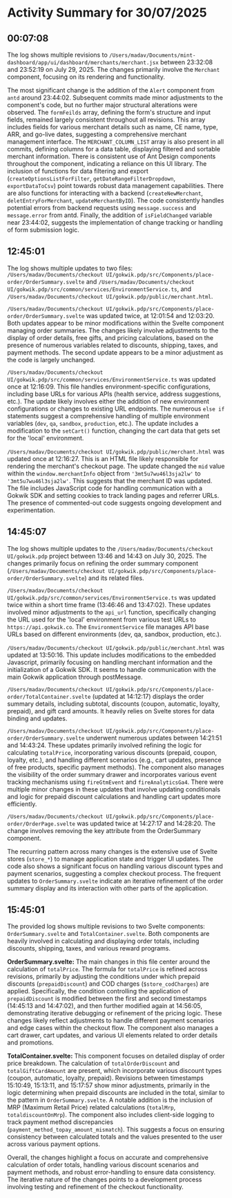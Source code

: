 # Activity Summary for 30/07/2025

## 00:07:08
The log shows multiple revisions to `/Users/madav/Documents/mint-dashboard/app/ui/dashboard/merchants/merchant.jsx` between 23:32:08 and 23:52:19 on July 29, 2025.  The changes primarily involve the `Merchant` component, focusing on its rendering and functionality.

The most significant change is the addition of the `Alert` component from `antd`  around 23:44:02.  Subsequent commits made minor adjustments to the component's code, but no further major structural alterations were observed.  The `formFeilds` array, defining the form's structure and input fields, remained largely consistent throughout all revisions.  This array includes fields for various merchant details such as name, CE name, type, ARR, and go-live dates, suggesting a comprehensive merchant management interface.  The `MERCHANT_COLUMN_LIST` array is also present in all commits, defining columns for a data table, displaying filtered and sortable merchant information.  There is consistent use of Ant Design components throughout the component, indicating a reliance on this UI library.  The inclusion of functions for data filtering and export (`createOptionsListForFilter`, `getDateRangeFilterDropdown`, `exportDataToCsv`) point towards robust data management capabilities.  There are also functions for interacting with a backend (`createNewMerchant`, `deletEntryForMerchant`, `updateMerchantByID`).  The code consistently handles potential errors from backend requests using `message.success` and `message.error` from antd.  Finally, the addition of `isFieldChanged` variable near 23:44:02, suggests the implementation of change tracking or handling of form submission logic.


## 12:45:01
The log shows multiple updates to two files: `/Users/madav/Documents/checkout UI/gokwik.pdp/src/Components/place-order/OrderSummary.svelte` and `/Users/madav/Documents/checkout UI/gokwik.pdp/src/common/services/EnvironmentService.ts`, and `/Users/madav/Documents/checkout UI/gokwik.pdp/public/merchant.html`.


`/Users/madav/Documents/checkout UI/gokwik.pdp/src/Components/place-order/OrderSummary.svelte` was updated twice, at 12:01:54 and 12:03:20.  Both updates appear to be minor modifications within the Svelte component managing order summaries. The changes likely involve adjustments to the display of order details, free gifts, and pricing calculations, based on the presence of numerous variables related to discounts, shipping, taxes, and payment methods.  The second update appears to be a minor adjustment as the code is largely unchanged.


`/Users/madav/Documents/checkout UI/gokwik.pdp/src/common/services/EnvironmentService.ts` was updated once at 12:16:09. This file handles environment-specific configurations, including base URLs for various APIs (health service, address suggestions, etc.). The update likely involves either the addition of new environment configurations or changes to existing URL endpoints. The numerous `else if` statements suggest a comprehensive handling of multiple environment variables (`dev`, `qa`, `sandbox`, `production`, etc.).  The update includes a modification to the `setCart()` function, changing the cart data that gets set for the 'local' environment.


`/Users/madav/Documents/checkout UI/gokwik.pdp/public/merchant.html` was updated once at 12:16:27.  This is an HTML file likely responsible for rendering the merchant's checkout page. The update changed the `mid` value within the `window.merchantInfo` object from `'3mt5u7wu46l3sja2lw'` to `'3mt5u7wu46l3sja2lw'`. This suggests that the merchant ID was updated. The file includes JavaScript code for handling communication with a Gokwik SDK and setting cookies to track landing pages and referrer URLs.  The presence of commented-out code suggests ongoing development and experimentation.


## 14:45:07
The log shows multiple updates to the `/Users/madav/Documents/checkout UI/gokwik.pdp` project between 13:46 and 14:43 on July 30, 2025.  The changes primarily focus on refining the order summary component (`/Users/madav/Documents/checkout UI/gokwik.pdp/src/Components/place-order/OrderSummary.svelte`) and its related files.

`/Users/madav/Documents/checkout UI/gokwik.pdp/src/common/services/EnvironmentService.ts` was updated twice within a short time frame (13:46:46 and 13:47:02). These updates involved minor adjustments to the `api_url` function, specifically changing the URL used for the 'local' environment from various test URLs to `https://api.gokwik.co`.  The `EnvironmentService` file manages API base URLs based on different environments (dev, qa, sandbox, production, etc.).

`/Users/madav/Documents/checkout UI/gokwik.pdp/public/merchant.html` was updated at 13:50:16. This update includes modifications to the embedded Javascript, primarily focusing on handling merchant information and the initialization of a Gokwik SDK.  It seems to handle communication with the main Gokwik application through postMessage.

`/Users/madav/Documents/checkout UI/gokwik.pdp/src/Components/place-order/TotalContainer.svelte` (updated at 14:12:17)  displays the order summary details, including subtotal, discounts (coupon, automatic, loyalty, prepaid), and gift card amounts.  It heavily relies on Svelte stores for data binding and updates.

`/Users/madav/Documents/checkout UI/gokwik.pdp/src/Components/place-order/OrderSummary.svelte` underwent numerous updates between 14:21:51 and 14:43:24.  These updates primarily involved refining the logic for calculating `totalPrice`, incorporating various discounts (prepaid, coupon, loyalty, etc.), and handling different scenarios (e.g., cart updates, presence of free products, specific payment methods).  The component also manages the visibility of the order summary drawer and incorporates various event tracking mechanisms using `fireGtmEvent` and `fireAnalyticsGa4`. There were multiple minor changes in these updates that involve updating conditionals and logic for prepaid discount calculations and handling cart updates more efficiently.

`/Users/madav/Documents/checkout UI/gokwik.pdp/src/Components/place-order/OrderPage.svelte` was updated twice at 14:27:17 and 14:28:20. The change involves removing the key attribute from the OrderSummary component.


The recurring pattern across many changes is the extensive use of Svelte stores (`store_*`) to manage application state and trigger UI updates.  The code also shows a significant focus on handling various discount types and payment scenarios, suggesting a complex checkout process. The frequent updates to `OrderSummary.svelte` indicate an iterative refinement of the order summary display and its interaction with other parts of the application.


## 15:45:01
The provided log shows multiple revisions to two Svelte components: `OrderSummary.svelte` and `TotalContainer.svelte`.  Both components are heavily involved in calculating and displaying order totals, including discounts, shipping, taxes, and various reward programs.

**OrderSummary.svelte:**  The main changes in this file center around the calculation of `totalPrice`.  The formula for `totalPrice` is refined across revisions, primarily by adjusting the conditions under which prepaid discounts (`prepaidDiscount`) and COD charges (`$store_codCharges`) are applied.  Specifically, the condition controlling the application of `prepaidDiscount` is modified between the first and second timestamps (14:45:13 and 14:47:02), and then further modified again at 14:56:05, demonstrating iterative debugging or refinement of the pricing logic.  These changes likely reflect adjustments to handle different payment scenarios and edge cases within the checkout flow.  The component also manages a cart drawer, cart updates, and various UI elements related to order details and promotions.

**TotalContainer.svelte:** This component focuses on detailed display of order price breakdown.  The calculation of `totalOrderDiscount` and `totalGiftCardAmount` are present, which incorporate various discount types (coupon, automatic, loyalty, prepaid).  Revisions between timestamps 15:10:49, 15:13:11, and 15:17:57 show minor adjustments, primarily in the logic determining when prepaid discounts are included in the total, similar to the pattern in `OrderSummary.svelte`.  A notable addition is the inclusion of MRP (Maximum Retail Price) related calculations (`totalMrp`, `totaldiscountOnMrp`).  The component also includes client-side logging to track payment method discrepancies (`payment_method_topay_amount_mismatch`).  This suggests a focus on ensuring consistency between calculated totals and the values presented to the user across various payment options.

Overall, the changes highlight a focus on accurate and comprehensive calculation of order totals, handling various discount scenarios and payment methods, and robust error-handling to ensure data consistency. The iterative nature of the changes points to a development process involving testing and refinement of the checkout functionality.
